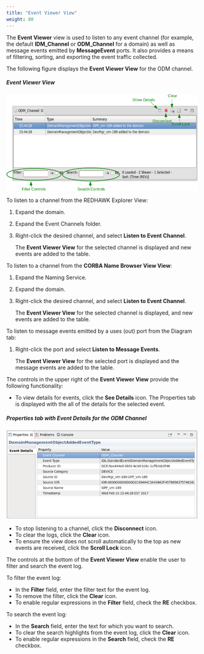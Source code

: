 ```yaml
---
title: "Event Viewer View"
weight: 80
---
```


The **Event Viewer** view is used to listen to any event channel (for example, the default **IDM_Channel** or **ODM_Channel** for a domain) as well as message events emitted by **MessageEvent** ports. It also provides a means of filtering, sorting, and exporting the event traffic collected.

The following figure displays the **Event Viewer View** for the ODM channel.
##### Event Viewer View
![The Event Viewer View](../../images/eventViewer.png)

To listen to a channel from the REDHAWK Explorer View:

1.  Expand the domain.

2.  Expand the Event Channels folder.

3.  Right-click the desired channel, and select **Listen to Event Channel**.

    The **Event Viewer View** for the selected channel is displayed and new events are added to the table.

To listen to a channel from the **CORBA Name Browser View View**:

1.  Expand the Naming Service.

2.  Expand the domain.

3.  Right-click the desired channel, and select **Listen to Event Channel**.

    The **Event Viewer View** for the selected channel is displayed, and new events are added to the table.

To listen to message events emitted by a uses (out) port from the Diagram tab:

1.  Right-click the port and select **Listen to Message Events**.

    The **Event Viewer View** for the selected port is displayed and the message events are added to the table.

The controls in the upper right of the **Event Viewer View** provide the following functionality:

  - To view details for events, click the **See Details** icon. The Properties tab is displayed with the all of the details for the selected event.
  ##### Properties tab with Event Details for the ODM Channel
  ![Properties tab with Event Details for the ODM Channel](../../images/eventviewer2.png)

  - To stop listening to a channel, click the **Disconnect** icon.
  - To clear the logs, click the **Clear** icon.
  - To ensure the view does not scroll automatically to the top as new events are received, click the **Scroll Lock** icon.

The controls at the bottom of the **Event Viewer View** enable the user to filter and search the event log.

To filter the event log:

  - In the **Filter** field, enter the filter text for the event log.
  - To remove the filter, click the **Clear** icon.
  - To enable regular expressions in the **Filter** field, check the **RE** checkbox.

To search the event log:

  - In the **Search** field, enter the text for which you want to search.
  - To clear the search highlights from the event log, click the **Clear** icon.
  - To enable regular expressions in the **Search** field, check the **RE** checkbox.
